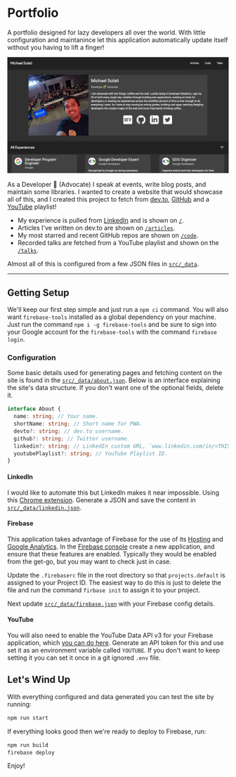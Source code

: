 # Portfolio

A portfolio designed for lazy developers all over the world. With little configuration and maintanince let this application automatically update itself without you having to lift a finger!

![The home page](./screenshots/home.png)

As a Developer 🥑 (Advocate) I speak at events, write blog posts, and maintain some libraries. I wanted to create a website that would showcase all of this, and I created this project to fetch from [dev.to](https://dev.to), [GitHub](https://github.com) and a [YouTube](https://youtube.com) playlist!

- My experience is pulled from [LinkedIn](https://linkedin.com) and is shown on [`/`](https://michaelsolati.com/).
- Articles I've written on dev.to are shown on [`/articles`](https://michaelsolati.com/articles).
- My most starred and recent GitHub repos are shown on [`/code`](https://michaelsolati.com/code).
- Recorded talks are fetched from a YouTube playlist and shown on the [`/talks`](https://michaelsolati.com/talks).

Almost all of this is configured from a few JSON files in [`src/_data`](src/_data).

---

## Getting Setup

We'll keep our first step simple and just run a `npm ci` command. You will also want `firebase-tools` installed as a global dependency on your machine. Just run the command `npm i -g firebase-tools` and be sure to sign into your Google account for the `firebase-tools` with the command `firebase login`.

### Configuration

Some basic details used for generating pages and fetching content on the site is found in the [`src/_data/about.json`](src/_data/about.json). Below is an interface explaining the site's data structure. If you don't want one of the optional fields, delete it.

```TypeScript
interface About {
  name: string; // Your name.
  shortName: string; // Short name for PWA.
  devto?: string; // dev.to username.
  github?: string; // Twitter username.
  linkedin?: string; // LinkedIn custom URL, `www.linkedin.com/in/<THIS>`.
  youtubePlaylist?: string; // YouTube Playlist ID.
}
```

#### LinkedIn

I would like to automate this but LinkedIn makes it near impossible. Using this [Chrome extension](https://chrome.google.com/webstore/detail/json-resume-exporter/caobgmmcpklomkcckaenhjlokpmfbdec). Generate a JSON and save the content in [`src/_data/linkedin.json`](src/_data/linkedin.json).

#### Firebase

This application takes advantage of Firebase for the use of its [Hosting](https://firebase.google.com/products/hosting) and [Google Analytics](https://firebase.google.com/docs/analytics). In the [Firebase console](https://console.firebase.google.com/) create a new application, and ensure that these features are enabled. Typically they would be enabled from the get-go, but you may want to check just in case.

Update the `.firebaserc` file in the root directory so that `projects.default` is assigned to your Project ID. The easiest way to do this is just to delete the file and run the command `firbase init` to assign it to your project.

Next update [`src/_data/firebase.json`](src/_data/firebase.json) with your Firebase config details.

#### YouTube

You will also need to enable the YouTube Data API v3 for your Firebase application, which [you can do here](https://console.developers.google.com/apis/library/youtube.googleapis.com/). Generate an API token for this and use set it as an environment variable called `YOUTUBE`. If you don't want to keep setting it you can set it once in a git ignored `.env` file.

## Let's Wind Up

With everything configured and data generated you can test the site by running:

```bash
npm run start
```

If everything looks good then we're ready to deploy to Firebase, run:

```bash
npm run build
firebase deploy
```

Enjoy!
